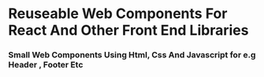 # Reuseable Web Components For React And Other Front End Libraries
### Small Web Components Using Html, Css And Javascript for e.g Header , Footer Etc

